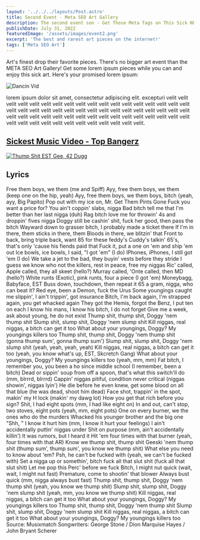 ```yaml
---
layout: '../../../layouts/Post.astro'
title: Second Event - Meta SEO Art Gallery
description: The second event son - Get Those Meta Tags on This Sick NFT Art
publishDate: July 31, 2022
featuredImage: '/assets/images/event2.png'
excerpt: 'The best and rarest art pieces on the internet!'
tags: ['Meta SEO Art']
---
```


Art's finest drop their favorite pieces. There's no bigger art event than the META SEO Art Gallery! Get some lorem ipsum pieces while you can and enjoy this sick art. Here's your promised lorem ipsum:

![Dancin Vid](/assets/images/coolvid.gif)

lorem ipsum dolor sit amet, consectetur adipiscing elit. excepturi  velit velit velit velit velit velit velit velit velit velit velit velit velit velit velit velit velit velit velit velit velit velit velit velit velit velit velit velit velit velit velit velit velit velit velit velit velit velit velit velit velit           velit velit velit velit velit velit velit velit velit velit velit velit velit velit velit velit velit velit velit velit velit.

## [Sickest Music Video - Top Bangerz](https://www.youtube.com/watch?v=w9wCfc0cnKA)

[![Thump Shit EST Gee, 42 Dugg](https://img.youtube.com/vi/w9wCfc0cnKA/0.jpg)](https://www.youtube.com/watch?v=w9wCfc0cnKA)

## Lyrics
Free them boys, we them (me and Spiff)
Ayy, free them boys, we them (keep one on the hip, yeah)
Ayy, free them boys, we them boys, bitch (yeah, ayy, Big Papito)
Pop out with my ice on, Mr. Get Them Pints Gone
Fuck you want a price for? You ain't coppin' slabs, nigga
Bad bitch tell me that I'm better than her last nigga (duh)
Rag bitch love me for throwin' 4s and droppin' fives nigga
Doggy still be cashin' shit, fuck her good, then pass the bitch
Wayward down to grasser bitch, I probably made a ticket there
If I'm in there, them sticks in there, them Bloods in there, we blitzin' that
Front to back, bring triple back, want 85 for these feddy's
Cuddy's talkin' 65's, that's only 'cause his fiends paid that
Fuck it, put a one on 'em and ship 'em out
Ice bowls, ice bowls, I said, "I got 'em" (I do)
IPhones, iPhones, I still got 'em (I do)
We take a jet to the bad, they buyin' vests before they stride
I guess we know who not the killers, rest in peace, free my niggas
Ric' called, Apple called, they all skeet (hello?)
Murray called, 'Onte called, then MD (hello?)
White runts (Exotic), pink runts, four a piece (I got 'em)
Moneybagg, Babyface, EST
Buss down, touchdown, then repeat it
65 a gram, nigga, who can beat it?
Red eye, been a Demon, fuck the Urus
Some youngings caught me slippin', I ain't trippin', got insurance
Bitch, I'm back again, I'm strapped again, you get whacked again
They got the Hemis, forgot the Benz, I put ten on each
I know his mans, I know his bitch, I do not forget
Give me a week, ask about young, he do not exist
Thump shit, thump shit, Doggy 'nem thump shit
Slump shit, slump shit, Doggy 'nem slump shit
Kill niggas, real niggas, a bitch can get it too
What about your youngings, Doggy? My youngings killers too
Thump shit, thump shit, Doggy 'nem thump shit (gonna thump sum', gonna thump sum')
Slump shit, slump shit, Doggy 'nem slump shit (yeah, yeah, yeah, yeah)
Kill niggas, real niggas, a bitch can get it too (yeah, you know what's up, EST, Skcretch Gang)
What about your youngings, Doggy? My youngings killers too (yeah, mm, mm)
Fat bitch, I remember you, you been a ho since middle school (I remember, been a bitch)
Dead or sippin' soup from off a spoon, that's what this switch'll do (mm, blrrrd, blrrrd)
Cappin' niggas pitiful, condition never critical (niggas showin', niggas lyin')
He die before he even knew, get some blood on all that blue (he was dead, shoot him dead)
Face shot, trappin' in the spot, makin' my H lock (makin' my dawg lot)
How you get that rich before you sign? Shit, I had eight spots (mm, I had like eight on)
In and out, can't stop, two stoves, eight pots (yeah, mm, eight pots)
One on every burner, we the ones who do the murders
Whacked his younger brother and the big one
"Shh, " I know it hurt him (mm, I know it hurt your feelings)
I ain't accidentally puttin' niggas under
Shit on purpose (mm, ain't accidentally killin')
It was rumors, but I heard it
Hit 'em four times with that burner (yeah, four times with that AR)
Know we thump shit, thump shit
Geeski 'nem thump shit (thump sum', thump sum', you know we thump shit)
What else you need to know about 'em?
Psh, he can't be fucked with (yeah, we can't be fucked with)
Set a nigga up or somethin', bitch fuck all that slut shit (fuck all that slut shit)
Let me pop this Perc' before we fuck
Bitch, I might nut quick (wait, wait, I might nut fast)
Premature, come to shootin' that blower
Always bust quick (mm, nigga always bust fast)
Thump shit, thump shit, Doggy 'nem thump shit (yeah, you know we thump shit)
Slump shit, slump shit, Doggy 'nem slump shit (yeah, mm, you know we thump shit)
Kill niggas, real niggas, a bitch can get it too
What about your youngings, Doggy? My youngings killers too
Thump shit, thump shit, Doggy 'nem thump shit
Slump shit, slump shit, Doggy 'nem slump shit
Kill niggas, real niggas, a bitch can get it too
What about your youngings, Doggy? My youngings killers too
Source: Musixmatch
Songwriters: George Stone / Dion Marquise Hayes / John Bryant Scherer
